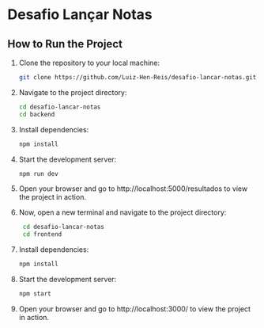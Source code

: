 # Desafio Lançar Notas

## How to Run the Project

1. Clone the repository to your local machine:

    ```bash
    git clone https://github.com/Luiz-Hen-Reis/desafio-lancar-notas.git
    ```

2. Navigate to the project directory:

    ```bash
    cd desafio-lancar-notas
    cd backend
    ```

3. Install dependencies:

    ```bash
    npm install
    ```

4. Start the development server:

    ```bash
    npm run dev
    ```

5. Open your browser and go to http://localhost:5000/resultados to view the project in action.

6. Now, open a new terminal and navigate to the project directory:

   ```bash
    cd desafio-lancar-notas
    cd frontend
    ```

7. Install dependencies:

    ```bash
    npm install
    ```

8. Start the development server:

    ```bash
    npm start
    ```
    
9. Open your browser and go to http://localhost:3000/ to view the project in action.
